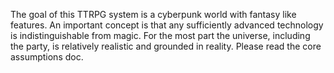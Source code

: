 The goal of this TTRPG system is a cyberpunk world with fantasy like features. 
An important concept is that any sufficiently advanced technology is indistinguishable from magic. 
For the most part the universe, including the party, is relatively realistic and grounded in reality.
Please read the core assumptions doc.
